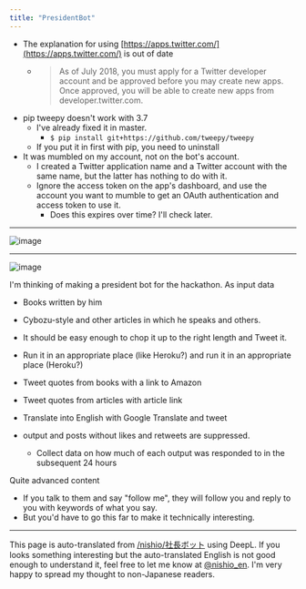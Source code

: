 ```yaml
---
title: "PresidentBot"
---
```


- The explanation for using [https://apps.twitter.com/](https://apps.twitter.com/) is out of date
    - > As of July 2018, you must apply for a Twitter developer account and be approved before you may create new apps. Once approved, you will be able to create new apps from developer.twitter.com.
- pip tweepy doesn't work with 3.7
    - I've already fixed it in master.
        - `$ pip install git+https://github.com/tweepy/tweepy`
    - If you put it in first with pip, you need to uninstall
- It was mumbled on my account, not on the bot's account.
    - I created a Twitter application name and a Twitter account with the same name, but the latter has nothing to do with it.
    - Ignore the access token on the app's dashboard, and use the account you want to mumble to get an OAuth authentication and access token to use it.
        - Does this expires over time? I'll check later.

---
![image](https://gyazo.com/469461fa50b93b1ac5216e60b4e0ac94/thumb/1000)

---
![image](https://gyazo.com/8a68d0e52eafea6a5819aa838a099659/thumb/1000)

I'm thinking of making a president bot for the hackathon.
As input data
- Books written by him
- Cybozu-style and other articles in which he speaks
and others.

- It should be easy enough to chop it up to the right length and Tweet it.
- Run it in an appropriate place (like Heroku?) and run it in an appropriate place (Heroku?)
- Tweet quotes from books with a link to Amazon
- Tweet quotes from articles with article link
- Translate into English with Google Translate and tweet
- output and posts without likes and retweets are suppressed.
    - Collect data on how much of each output was responded to in the subsequent 24 hours

Quite advanced content
- If you talk to them and say "follow me", they will follow you and reply to you with keywords of what you say.
- But you'd have to go this far to make it technically interesting.

---
This page is auto-translated from [/nishio/社長ボット](https://scrapbox.io/nishio/社長ボット) using DeepL. If you looks something interesting but the auto-translated English is not good enough to understand it, feel free to let me know at [@nishio_en](https://twitter.com/nishio_en). I'm very happy to spread my thought to non-Japanese readers.